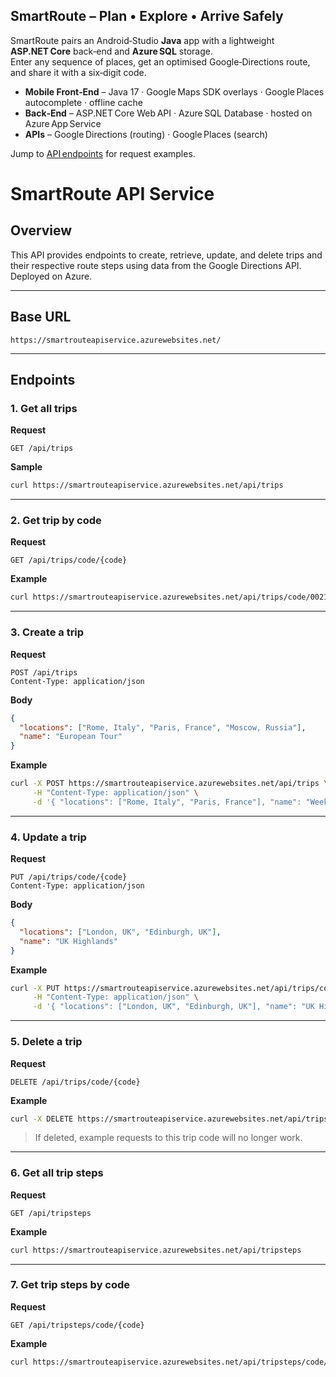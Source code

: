 ## SmartRoute – Plan • Explore • Arrive Safely

SmartRoute pairs an Android‑Studio **Java** app with a lightweight **ASP.NET Core** back‑end and **Azure SQL** storage.  
Enter any sequence of places, get an optimised Google‑Directions route, and share it with a six‑digit code.

* **Mobile Front‑End** – Java 17 · Google Maps SDK overlays · Google Places autocomplete · offline cache  
* **Back‑End** – ASP.NET Core Web API · Azure SQL Database · hosted on Azure App Service  
* **APIs** – Google Directions (routing) · Google Places (search)  

Jump to [API endpoints](#endpoints) for request examples.

# SmartRoute API Service

## Overview

This API provides endpoints to create, retrieve, update, and delete trips and their respective route steps using data from the Google Directions API. Deployed on Azure.

---

## Base URL

```
https://smartrouteapiservice.azurewebsites.net/
```

---

## Endpoints

### 1. Get all trips

**Request**

```
GET /api/trips
```

**Sample**

```bash
curl https://smartrouteapiservice.azurewebsites.net/api/trips
```

---

### 2. Get trip by code

**Request**

```
GET /api/trips/code/{code}
```

**Example**

```bash
curl https://smartrouteapiservice.azurewebsites.net/api/trips/code/002147
```

---

### 3. Create a trip

**Request**

```
POST /api/trips
Content-Type: application/json
```

**Body**

```json
{
  "locations": ["Rome, Italy", "Paris, France", "Moscow, Russia"],
  "name": "European Tour"
}
```

**Example**

```bash
curl -X POST https://smartrouteapiservice.azurewebsites.net/api/trips \
     -H "Content-Type: application/json" \
     -d '{ "locations": ["Rome, Italy", "Paris, France"], "name": "Weekend Getaway" }'
```

---

### 4. Update a trip

**Request**

```
PUT /api/trips/code/{code}
Content-Type: application/json
```

**Body**

```json
{
  "locations": ["London, UK", "Edinburgh, UK"],
  "name": "UK Highlands"
}
```

**Example**

```bash
curl -X PUT https://smartrouteapiservice.azurewebsites.net/api/trips/code/002147 \
     -H "Content-Type: application/json" \
     -d '{ "locations": ["London, UK", "Edinburgh, UK"], "name": "UK Highlands" }'
```

---

### 5. Delete a trip

**Request**

```
DELETE /api/trips/code/{code}
```

**Example**

```bash
curl -X DELETE https://smartrouteapiservice.azurewebsites.net/api/trips/code/002147
```

> If deleted, example requests to this trip code will no longer work.

---

### 6. Get all trip steps

**Request**

```
GET /api/tripsteps
```

**Example**

```bash
curl https://smartrouteapiservice.azurewebsites.net/api/tripsteps
```

---

### 7. Get trip steps by code

**Request**

```
GET /api/tripsteps/code/{code}
```

**Example**

```bash
curl https://smartrouteapiservice.azurewebsites.net/api/tripsteps/code/002147
```

